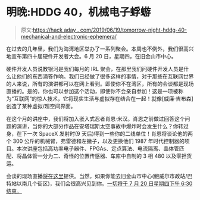 # 明晚:HDDG 40，机械电子蜉蝣

> 原文:[https://hack aday . com/2019/06/19/tomorrow-night-hddg-40-mechanical-and-electronic-ephemera/](https://hackaday.com/2019/06/19/tomorrow-night-hddg-40-mechanical-and-electronic-ephemera/)

在过去的几年里，我们为海湾地区举办了一系列聚会。本周也不例外，我们很高兴地宣布第四十届硬件开发者大会。6 月 20 日，星期四，在旧金山市中心。

硬件开发人员说教银河是我们每月的 IRL 聚会，在那里我们问硬件开发人员是什么让他们的东西滴答作响。我们已经做了很多这样的事情，对于那些在互联网世界的人来说，所有的演讲都可以在网上看到。即使你不在湾区，所有的会谈都是现场直播的。是的，你也可以参加这个活动，即使你不会亲自参加！这是一项被称为“互联网”的惊人技术，它将现实生活与虚拟存在结合在一起！就像[威廉·吉布森]创造了某种虚拟/超空间界面。

在这个月的讲座中，我们将加入嵌入式忍者肖恩·米汉。肖恩之前做过回答这个问题的演讲，当你的大部分作品在安塔瑞斯太空事故中爆炸时会发生什么？你转过身，在下一次 SpaceX 发射时(9 天后)得到一些你的二线单位！肖恩将谈论他的两个 300 公斤的机械臂，弗雷德和左撇子，以及更换他们 1987 年时代控制器的项目。本次讲座包括高功率电子器件、FPGAs、定点算法、电流隔离、晶体管匹配、将晶体管一分为二、奇怪的位置传感器、车库中自制的 3 相 480 以及零担货运。

会谈的现场直播[将在这里](https://www.youtube.com/watch?v=g2MZmXVvJ0g)提供。当然，如果你能去旧金山市中心(鲍威尔市政站/巴特站以南几个街区)，我们会很高兴见到你。[一切将于 7 月 20 日星期四下午 6:30 结束。](https://www.meetup.com/Hardware-Developers-Didactic-Galactic/events/262354453/)